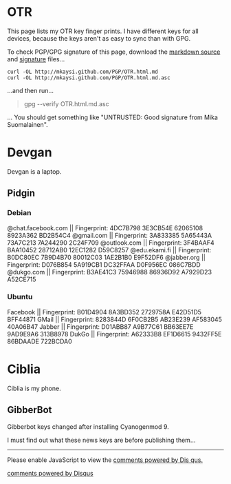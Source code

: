 <!DOCTYPE html>
<html>
<head>
<meta name="description" content="My OTR keys" />
<meta name="keywords" content="PGP,OTR,Pidgin,Jabber,XMPP,encryption,IM" />
<meta name="author" content="Mika Suomalainen" />
<meta charset="UTF-8" />
<link rel="canonical" href="http://mkaysi.github.com/PGP/OTR.html">
<title>My OTR keys</title>
<link rel="stylesheet" type="text/css" href="../tyyli.css" />
</head>

# OTR

This page lists my OTR key finger prints. I have different keys for all devices, because the keys aren't as easy to sync than with GPG.

To check PGP/GPG signature of this page, download the [markdown source] and [signature] files...

```
curl -OL http://mkaysi.github.com/PGP/OTR.html.md
curl -OL http://mkaysi.github.com/PGP/OTR.html.md.asc
```

...and then run...

> gpg --verify OTR.html.md.asc

... You should get something like "UNTRUSTED: Good signature from Mika Suomalainen".

[markdown source]:OTR.html.md
[signature]:OTR.html.md.asc

# Devgan

Devgan is a laptop.

## Pidgin

### Debian

@chat.facebook.com || Fingerprint: 4DC7B798 3E3CB54E 62065108 8923A362 BD2B54C4
@gmail.com || Fingerprint: 3A833385 5A65443A 73A7C213 7A244290 2C24F709
@outlook.com || Fingerprint: 3F4BAAF4 BAA10452 28712AB0 12EC1282 D59C8257
@edu.ekami.fi || Fingerprint: B0DC80EC 7B9D4B70 80012C03 1AE2B1B0 E9F52DF6
@jabber.org || Fingerprint: D076B854 5A919CB1 DC32FFAA D0F956EC 086C7BDD
@dukgo.com || Fingerprint: B3AE41C3 75946988 86936D92 A7929D23 A52CE715

### Ubuntu

Facebook || Fingerprint: B01D4904 8A3BD352 2729758A E42D51D5 BFF44871
GMail || Fingerprint: 8283844D 6F0CB2B5 AB23E239 AF583045 40A06B47
Jabber || Fingerprint: D01ABB87 A9B77C61 BB63EE7E 9AD9E9A6 313B8978
DukGo || Fingerprint: A62333B8 EF1D6615 9432FF5E 86BDAADE 722BCDA0

# Ciblia

Ciblia is my phone.

## GibberBot

Gibberbot keys changed after installing Cyanogenmod 9.

I must find out what these news keys are before publishing them...

<hr/>

<div id="disqus_thread"></div>
<script type="text/javascript">
/* * * CONFIGURATION VARIABLES: EDIT BEFORE PASTING INTO YOUR WEBPAGE * * */
var disqus_developer = 0; 
var disqus_url = 'http://mkaysi.github.com/PGP/OTR.html';
var disques_title = 'My OTR keys';
var disqus_shortname = 'mkaysishomepage'; // required: replace example with your forum shortname
/* * * DON'T EDIT BELOW THIS LINE * * */
            (function() {
                var dsq = document.createElement('script'); dsq.type = 'text/javascript'; dsq.async = 
true;
                dsq.src = 'http://' + disqus_shortname + '.disqus.com/embed.js';
                (document.getElementsByTagName('head')[0] || document.getElementsByTagName('body')[0])
.appendChild(dsq);
            })();
        </script>
        <noscript>
Please enable JavaScript to view the <a href="http://disqus.com/?ref_noscript">comments powered by Dis
qus.</a>
</noscript>
        
<p><a href="http://disqus.com" class="dsq-brlink">comments powered by <span class="logo-disqus">Disqus
</span></a></p>

<!-- vim : set ft=html -->
</body>
</html>
